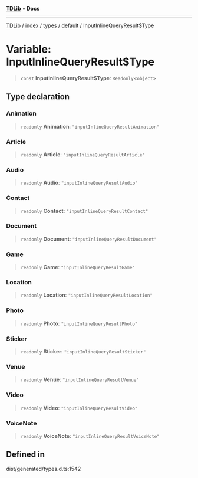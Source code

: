 [**TDLib**](../../../../../../README.md) • **Docs**

***

[TDLib](../../../../../../modules.md) / [index](../../../../../README.md) / [types](../../../README.md) / [default](../README.md) / InputInlineQueryResult$Type

# Variable: InputInlineQueryResult$Type

> `const` **InputInlineQueryResult$Type**: `Readonly`\<`object`\>

## Type declaration

### Animation

> `readonly` **Animation**: `"inputInlineQueryResultAnimation"`

### Article

> `readonly` **Article**: `"inputInlineQueryResultArticle"`

### Audio

> `readonly` **Audio**: `"inputInlineQueryResultAudio"`

### Contact

> `readonly` **Contact**: `"inputInlineQueryResultContact"`

### Document

> `readonly` **Document**: `"inputInlineQueryResultDocument"`

### Game

> `readonly` **Game**: `"inputInlineQueryResultGame"`

### Location

> `readonly` **Location**: `"inputInlineQueryResultLocation"`

### Photo

> `readonly` **Photo**: `"inputInlineQueryResultPhoto"`

### Sticker

> `readonly` **Sticker**: `"inputInlineQueryResultSticker"`

### Venue

> `readonly` **Venue**: `"inputInlineQueryResultVenue"`

### Video

> `readonly` **Video**: `"inputInlineQueryResultVideo"`

### VoiceNote

> `readonly` **VoiceNote**: `"inputInlineQueryResultVoiceNote"`

## Defined in

dist/generated/types.d.ts:1542
